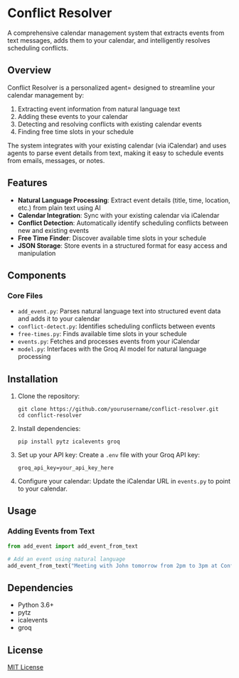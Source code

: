 # Conflict Resolver

A comprehensive calendar management system that extracts events from text messages, adds them to your calendar, and intelligently resolves scheduling conflicts.

## Overview

Conflict Resolver is a personalized agent= designed to streamline your calendar management by:

1. Extracting event information from natural language text
2. Adding these events to your calendar
3. Detecting and resolving conflicts with existing calendar events
4. Finding free time slots in your schedule

The system integrates with your existing calendar (via iCalendar) and uses agents to parse event details from text, making it easy to schedule events from emails, messages, or notes.

## Features

- **Natural Language Processing**: Extract event details (title, time, location, etc.) from plain text using AI
- **Calendar Integration**: Sync with your existing calendar via iCalendar
- **Conflict Detection**: Automatically identify scheduling conflicts between new and existing events
- **Free Time Finder**: Discover available time slots in your schedule
- **JSON Storage**: Store events in a structured format for easy access and manipulation

## Components

### Core Files

- `add_event.py`: Parses natural language text into structured event data and adds it to your calendar
- `conflict-detect.py`: Identifies scheduling conflicts between events
- `free-times.py`: Finds available time slots in your schedule
- `events.py`: Fetches and processes events from your iCalendar
- `model.py`: Interfaces with the Groq AI model for natural language processing

## Installation

1. Clone the repository:
   ```
   git clone https://github.com/yourusername/conflict-resolver.git
   cd conflict-resolver
   ```

2. Install dependencies:
   ```
   pip install pytz icalevents groq
   ```

3. Set up your API key:
   Create a `.env` file with your Groq API key:
   ```
   groq_api_key=your_api_key_here
   ```

4. Configure your calendar:
   Update the iCalendar URL in `events.py` to point to your calendar.

## Usage

### Adding Events from Text

```python
from add_event import add_event_from_text

# Add an event using natural language
add_event_from_text("Meeting with John tomorrow from 2pm to 3pm at Conference Room A")
```

## Dependencies

- Python 3.6+
- pytz
- icalevents
- groq

## License

[MIT License](LICENSE)
